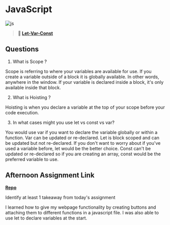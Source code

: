 # JavaScript

![js](https://bcw.blob.core.windows.net/public/img/courses/js.gif)

> **📖 [Let-Var-Const](https://codeworksacademy.com/fs-student-guide/resources/wk2/01-Let-Var-Const)**

## Questions

1. What is Scope ?

Scope is referring to where your variables are available for use. If you create a variable outside of a block it is globally available. In other words, anywhere in the window. If your variable is declared inside a block, it's only available inside that block.

2. What is Hoisting ?

Hoisting is when you declare a variable at the top of your scope before your code execution. 

3. In what cases might you use let vs const vs var?

You would use var if you want to declare the variable globally or within a function. Var can be updated or re-declared. Let is block scoped and can be updated but not re-declared. If you don't want to worry about if you've used a variable before, let would be the better choice. Const can't be updated or re-declared so if you are creating an array, const would be the preferred variable to use.

## Afternoon Assignment Link

**[Repo](https://github.com/TimothyMcCormick/scoreboard)**

Identify at least 1 takeaway from today's assignment

I learned how to give my webpage functionality by creating buttons and attaching them to different functions in a javascript file. I was also able to use let to declare variables at the start.